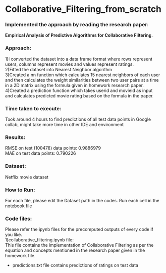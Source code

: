 # Collaborative_Filtering_from_scratch
### Implemented the approach by reading the research paper:
**Empirical Analysis of Predictive Algorithms for Collaborative Filtering**.
<br>
### Approach:
1)I converted the dataset into a data frame format where rows represent users, columns
represent movies and values represent ratings.
<br>2)Fitted the dataset into Nearest Neighbor algorithm
<br>3)Created a nn function which calculates 15 nearest neighbors of each user and then
calculates the weight similarities between two user pairs at a time in a 2D matrix using the
formula given in homework research paper.
<br>4)Created a prediction function which takes userid and movieid as input and calculates
predicted movie rating based on the formula in the paper.
<br>
### Time taken to execute:
Took around 4 hours to find predictions of all test data points
in Google collab, might take more time in other IDE and environment
### Results:
RMSE on test (100478) data points: 0.9886979
<br>MAE on test data points: 0.790226 
### Dataset:
Netflix movie dataset
### How to Run:
For each file, please edit the Dataset path in the codes. Run each cell in the notebook file
### Code files:
Please refer the ipynb files for the precomputed outputs of every code if you like.
<br>1)collaborative_filtering.ipynb file: 
<br>This file contains the implementation of Collaborative Filtering as per the equation and concepts mentioned in the research paper given in the homework file.
 - predictions.txt file contains predictions of ratings on test data
